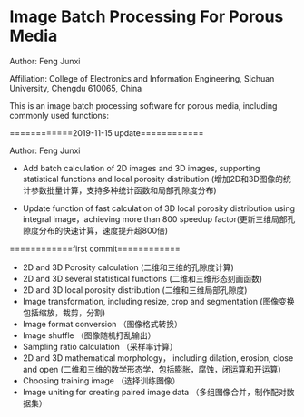 # Image Batch Processing For Porous Media

Author: Feng Junxi

Affiliation: College of Electronics and Information Engineering, Sichuan University, Chengdu 610065, China

This is an image batch processing software for porous media, including commonly used functions:

============2019-11-15 update============

Author: Feng Junxi

- Add batch calculation of 2D images and 3D images, supporting statistical functions and local porosity distribution (增加2D和3D图像的统计参数批量计算，支持多种统计函数和局部孔隙度分布)

- Update function of fast calculation of 3D  local porosity distribution using integral image，achieving more than 800 speedup factor(更新三维局部孔隙度分布的快速计算，速度提升超800倍)

  

============first commit============

- 2D and 3D Porosity calculation (二维和三维的孔隙度计算)
- 2D  and 3D several statistical functions (二维和三维形态刻画函数)
- 2D and 3D local porosity distribution (二维和三维局部孔隙度)
- Image  transformation, including resize, crop and segmentation (图像变换包括缩放，裁剪，分割)
- Image format conversion   （图像格式转换）
- Image shuffle （图像随机打乱输出）
- Sampling ratio calculation （采样率计算）
- 2D and 3D mathematical morphology， including dilation, erosion, close and open (二维和三维的数学形态学，包括膨胀，腐蚀，闭运算和开运算）
- Choosing training image   （选择训练图像）
- Image uniting for creating paired image data   （多组图像合并，制作配对数据集）
